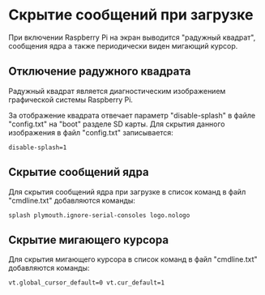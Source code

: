 # Скрытие сообщений при загрузке

При включении Raspberry Pi на экран выводится "радужный квадрат",
сообщения ядра а также периодически виден мигающий курсор.

## Отключение радужного квадрата
Радужный квадрат является диагностическим изображением графической
системы Raspberry Pi.

За отображение квадрата отвечает параметр "disable-splash" в файле "config.txt" на "boot" разделе SD карты. Для скрытия данного изображения в файл "config.txt"
записывается:

```
disable-splash=1
```

## Скрытие сообщений ядра
Для скрытия сообщений ядра при загрузке в список команд в файл "cmdline.txt"
добавляются команды:

```
splash plymouth.ignore-serial-consoles logo.nologo
```

## Скрытие мигающего курсора
Для скрытия мигающего курсора в список команд в файл "cmdline.txt"
добавляются команды:

```
vt.global_cursor_default=0 vt.cur_default=1
```